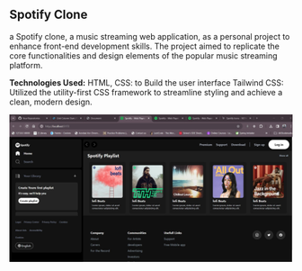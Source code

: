 Spotify Clone
------
a Spotify clone, a music streaming web application, as a personal project to enhance front-end development skills. 
The project aimed to replicate the core functionalities and design elements of the popular music streaming platform.

**Technologies Used:**
HTML, CSS: to Build the user interface
Tailwind CSS: Utilized the utility-first CSS framework to streamline styling and achieve a clean, modern design.

![app_snap_shot](https://github.com/arunkumard1018/Spotify-Clone/blob/main/Screenshot-app.jpg?raw=true)
